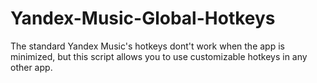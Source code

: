 # Yandex-Music-Global-Hotkeys
The standard Yandex Music's hotkeys dont't work when the app is minimized, but this script allows you to use customizable hotkeys in any other app.

